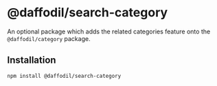 # @daffodil/search-category

An optional package which adds the related categories feature onto the `@daffodil/category` package.


## Installation

```
npm install @daffodil/search-category
```

